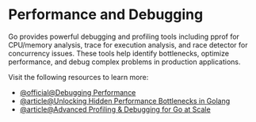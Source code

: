 # Performance and Debugging

Go provides powerful debugging and profiling tools including pprof for CPU/memory analysis, trace for execution analysis, and race detector for concurrency issues. These tools help identify bottlenecks, optimize performance, and debug complex problems in production applications.

Visit the following resources to learn more:

- [@official@Debugging Performance](https://go.dev/wiki/Performance)
- [@article@Unlocking Hidden Performance Bottlenecks in Golang](https://dev.to/aryanmehrotra/unlocking-hidden-performance-bottlenecks-in-golang-using-gofr-the-underrated-power-of-pprof-2dc7)
- [@article@Advanced Profiling & Debugging for Go at Scale ](https://renaldid.medium.com/advanced-techniques-for-profiling-and-debugging-go-applications-at-scale-c1ce7a67e39f)